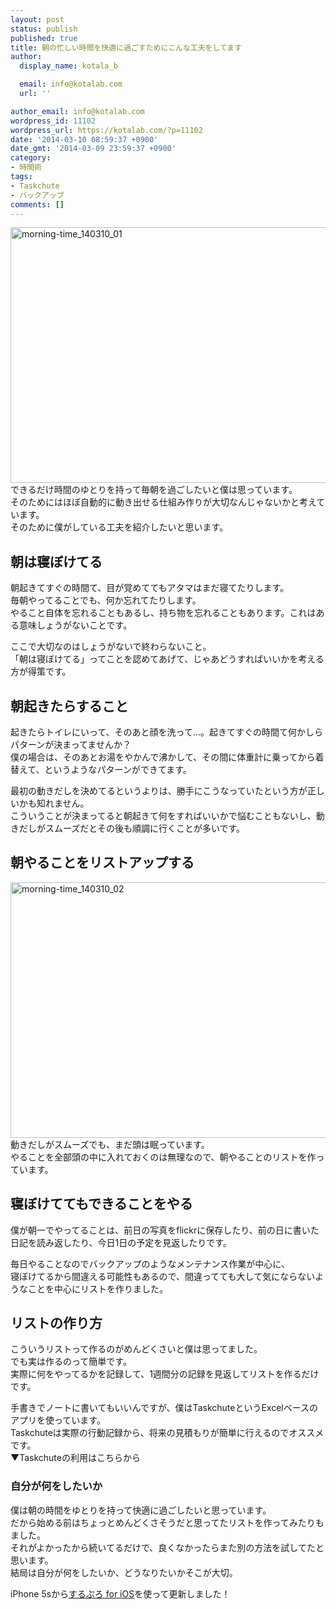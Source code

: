 ```yaml
---
layout: post
status: publish
published: true
title: 朝の忙しい時間を快適に過ごすためにこんな工夫をしてます
author:
  display_name: kotala_b

  email: info@kotalab.com
  url: ''

author_email: info@kotalab.com
wordpress_id: 11102
wordpress_url: https://kotalab.com/?p=11102
date: '2014-03-10 08:59:37 +0900'
date_gmt: '2014-03-09 23:59:37 +0900'
category:
- 時間術
tags:
- Taskchute
- バックアップ
comments: []
---
```

<p><img src="https://kotalab.com/wp-content/uploads/morning-time_140310_01-546x409.jpg" alt="morning-time_140310_01" width="546" height="409" class="alignnone size-large wp-image-11107" /><br />
できるだけ時間のゆとりを持って毎朝を過ごしたいと僕は思っています。<br />
そのためには<span class="b">ほぼ自動的に動き出せる仕組み作り</span>が大切なんじゃないかと考えています。<br />
そのために僕がしている工夫を紹介したいと思います。<br />
</p>
<!--more-->
<h2>朝は寝ぼけてる</h2>
<p>朝起きてすぐの時間て、目が覚めててもアタマはまだ寝てたりします。<br />
毎朝やってることでも、何か忘れてたりします。<br />
やること自体を忘れることもあるし、持ち物を忘れることもあります。これはある意味しょうがないことです。</p>
<p>ここで大切なのは<span class="b">しょうがないで終わらない</span>こと。<br />
「朝は寝ぼけてる」ってことを認めてあげて、じゃあどうすればいいかを考える方が得策です。</p>
<h2>朝起きたらすること</h2>
<p>起きたらトイレにいって、そのあと顔を洗って&hellip;。起きてすぐの時間て何かしらパターンが決まってませんか？<br />
僕の場合は、そのあとお湯をやかんで沸かして、その間に体重計に乗ってから着替えて、というようなパターンができてます。</p>
<p>最初の動きだしを決めてるというよりは、勝手にこうなっていたという方が正しいかも知れません。<br />
こういうことが決まってると朝起きて何をすればいいかで悩むこともないし、動きだしがスムーズだとその後も順調に行くことが多いです。</p>
<h2>朝やることをリストアップする</h2>
<p><img src="https://kotalab.com/wp-content/uploads/morning-time_140310_02-546x409.jpg" alt="morning-time_140310_02" width="546" height="409" class="alignnone size-large wp-image-11106" /><br />
動きだしがスムーズでも、まだ頭は眠っています。<br />
やることを全部頭の中に入れておくのは無理なので、朝やることのリストを作っています。</p>
<h2>寝ぼけててもできることをやる</h2>
<p>僕が朝一でやってることは、前日の写真をflickrに保存したり、前の日に書いた日記を読み返したり、今日1日の予定を見返したりです。</p>
<p>毎日やることなのでバックアップのようなメンテナンス作業が中心に、<br />
寝ぼけてるから間違える可能性もあるので、間違ってても大して気にならないようなことを中心にリストを作りました。</p>
<h2>リストの作り方</h2>
<p>こういうリストって作るのがめんどくさいと僕は思ってました。<br />
でも実は作るのって簡単です。<br />
実際に何をやってるかを記録して、1週間分の記録を見返してリストを作るだけです。</p>
<p>手書きでノートに書いてもいいんですが、僕はTaskchuteというExcelベースのアプリを使っています。<br />
Taskchuteは実際の行動記録から、将来の見積もりが簡単に行えるのでオススメです。<br />
▼Taskchuteの利用はこちらから<br />
<a href="http://shigotano.info/item/55031/2259/"><img src="https://www.wom-p.com/upload/banner/2259_1382800482.jpg" alt=""></a></p>
<h3>自分が何をしたいか</h3>
<p>僕は朝の時間をゆとりを持って快適に過ごしたいと思っています。<br />
だから始める前はちょっとめんどくさそうだと思ってたリストを作ってみたりもました。<br />
それがよかったから続いてるだけで、良くなかったらまた別の方法を試してたと思います。<br />
結局は自分が何をしたいか、どうなりたいかそこが大切。</p>
<p>iPhone 5sから<a href="https://itunes.apple.com/jp/app/surupuro-for-ios-buroguedita/id436676299?mt=8&uo=4&at=10l4yU" rel="nofollow" target="_blank">するぷろ for iOS</a>を使って更新しました！</p>
